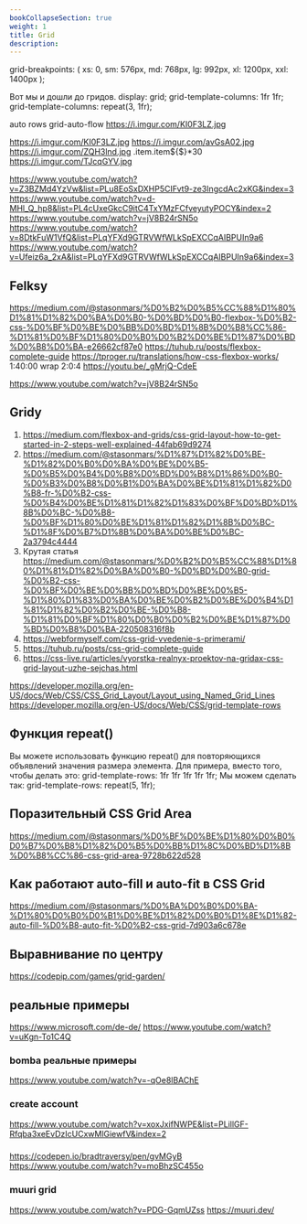 ```yaml
---
bookCollapseSection: true
weight: 1
title: Grid
description:
---
```




grid-breakpoints: (
xs: 0,
sm: 576px,
md: 768px,
lg: 992px,
xl: 1200px,
xxl: 1400px
);


Вот мы и дошли до гридов.
display: grid;
grid-template-columns: 1fr 1fr;
grid-template-columns: repeat(3, 1fr);

auto rows
grid-auto-flow
https://i.imgur.com/KI0F3LZ.jpg

https://i.imgur.com/KI0F3LZ.jpg
https://i.imgur.com/avGsA02.jpg
https://i.imgur.com/ZQH3lnd.jpg
.item.item${$}*30
https://i.imgur.com/TJcqGYV.jpg




https://www.youtube.com/watch?v=Z3BZMd4YzVw&list=PLu8EoSxDXHP5CIFvt9-ze3IngcdAc2xKG&index=3
https://www.youtube.com/watch?v=d-MHl_Q_hp8&list=PL4cUxeGkcC9itC4TxYMzFCfveyutyPOCY&index=2
https://www.youtube.com/watch?v=jV8B24rSN5o
https://www.youtube.com/watch?v=8DtkFuW1VfQ&list=PLqYFXd9GTRVWfWLkSpEXCCqAIBPUIn9a6
https://www.youtube.com/watch?v=Ufeiz6a_2xA&list=PLqYFXd9GTRVWfWLkSpEXCCqAIBPUIn9a6&index=3

## Felksy
https://medium.com/@stasonmars/%D0%B2%D0%B5%CC%88%D1%80%D1%81%D1%82%D0%BA%D0%B0-%D0%BD%D0%B0-flexbox-%D0%B2-css-%D0%BF%D0%BE%D0%BB%D0%BD%D1%8B%D0%B8%CC%86-%D1%81%D0%BF%D1%80%D0%B0%D0%B2%D0%BE%D1%87%D0%BD%D0%B8%D0%BA-e26662cf87e0
https://tuhub.ru/posts/flexbox-complete-guide
https://tproger.ru/translations/how-css-flexbox-works/
1:40:00
wrap 2:0:4
https://youtu.be/_gMrjQ-CdeE

https://www.youtube.com/watch?v=jV8B24rSN5o

## Gridy

1. https://medium.com/flexbox-and-grids/css-grid-layout-how-to-get-started-in-2-steps-well-explained-44fab69d9274
2. https://medium.com/@stasonmars/%D1%87%D1%82%D0%BE-%D1%82%D0%B0%D0%BA%D0%BE%D0%B5-%D0%B5%D0%B4%D0%B8%D0%BD%D0%B8%D1%86%D0%B0-%D0%B3%D0%B8%D0%B1%D0%BA%D0%BE%D1%81%D1%82%D0%B8-fr-%D0%B2-css-%D0%B4%D0%BE%D1%81%D1%82%D1%83%D0%BF%D0%BD%D1%8B%D0%BC-%D0%B8-%D0%BF%D1%80%D0%BE%D1%81%D1%82%D1%8B%D0%BC-%D1%8F%D0%B7%D1%8B%D0%BA%D0%BE%D0%BC-2a3794c4444
3. Крутая статья https://medium.com/@stasonmars/%D0%B2%D0%B5%CC%88%D1%80%D1%81%D1%82%D0%BA%D0%B0-%D0%BD%D0%B0-grid-%D0%B2-css-%D0%BF%D0%BE%D0%BB%D0%BD%D0%BE%D0%B5-%D1%80%D1%83%D0%BA%D0%BE%D0%B2%D0%BE%D0%B4%D1%81%D1%82%D0%B2%D0%BE-%D0%B8-%D1%81%D0%BF%D1%80%D0%B0%D0%B2%D0%BE%D1%87%D0%BD%D0%B8%D0%BA-220508316f8b
4. https://webformyself.com/css-grid-vvedenie-s-primerami/
5. https://tuhub.ru/posts/css-grid-complete-guide
6. https://css-live.ru/articles/vyorstka-realnyx-proektov-na-gridax-css-grid-layout-uzhe-sejchas.html

https://developer.mozilla.org/en-US/docs/Web/CSS/CSS_Grid_Layout/Layout_using_Named_Grid_Lines
https://developer.mozilla.org/en-US/docs/Web/CSS/grid-template-rows


## Функция repeat()
Вы можете использовать функцию repeat() для повторяющихся объявлений значения размера элемента. Для примера, вместо того, чтобы делать это:
grid-template-rows: 1fr 1fr 1fr 1fr 1fr;
Мы можем сделать так:
grid-template-rows: repeat(5, 1fr);


## Поразительный CSS Grid Area

https://medium.com/@stasonmars/%D0%BF%D0%BE%D1%80%D0%B0%D0%B7%D0%B8%D1%82%D0%B5%D0%BB%D1%8C%D0%BD%D1%8B%D0%B8%CC%86-css-grid-area-9728b622d528


## Как работают auto-fill и auto-fit в CSS Grid

https://medium.com/@stasonmars/%D0%BA%D0%B0%D0%BA-%D1%80%D0%B0%D0%B1%D0%BE%D1%82%D0%B0%D1%8E%D1%82-auto-fill-%D0%B8-auto-fit-%D0%B2-css-grid-7d903a6c678e


## Выравнивание по центру


https://codepip.com/games/grid-garden/


## реальные примеры

https://www.microsoft.com/de-de/
https://www.youtube.com/watch?v=uKgn-To1C4Q

### bomba реальные примеры
https://www.youtube.com/watch?v=-qOe8lBAChE

### create account 

https://www.youtube.com/watch?v=xoxJxifNWPE&list=PLillGF-Rfqba3xeEvDzIcUCxwMlGiewfV&index=2

###

https://codepen.io/bradtraversy/pen/gvMGyB
https://www.youtube.com/watch?v=moBhzSC455o

### muuri grid

https://www.youtube.com/watch?v=PDG-GqmUZss
https://muuri.dev/

